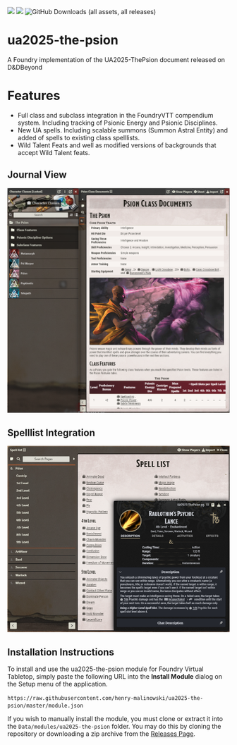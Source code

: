 ![](https://img.shields.io/badge/Foundry-v12-informational)
![](https://img.shields.io/badge/Foundry-v13-informational)
![GitHub Downloads (all assets, all releases)](https://img.shields.io/github/downloads/henry-malinowski/instant-range/total)

# ua2025-the-psion
A Foundry implementation of the UA2025-ThePsion document released on D&amp;DBeyond

# Features

* Full class and subclass integration in the FoundryVTT compendium system. Including tracking of Psionic Energy and Psionic Disciplines.
* New UA spells. Including scalable summons (Summon Astral Entity) and added of spells to existing class spelllists.
* Wild Talent Feats and well as modified versions of backgrounds that accept Wild Talent feats.

## Journal View
<img src="https://raw.githubusercontent.com/henry-malinowski/ua2025-the-psion/refs/heads/main/github-assets/example_1.png">

## Spelllist Integration
<img src="https://raw.githubusercontent.com/henry-malinowski/ua2025-the-psion/refs/heads/main/github-assets/example_2.png">

## Installation Instructions

To install and use the ua2025-the-psion module for Foundry Virtual Tabletop, simply paste the following URL into the **Install Module** dialog on the Setup menu of the application.

`https://raw.githubusercontent.com/henry-malinowski/ua2025-the-psion/master/module.json`

If you wish to manually install the module, you must clone or extract it into the `Data/modules/ua2025-the-psion` folder. You may do this by cloning the repository or downloading a zip archive from the [Releases Page](https://github.com/henry-malinowski/ua2025-the-psion/releases).
